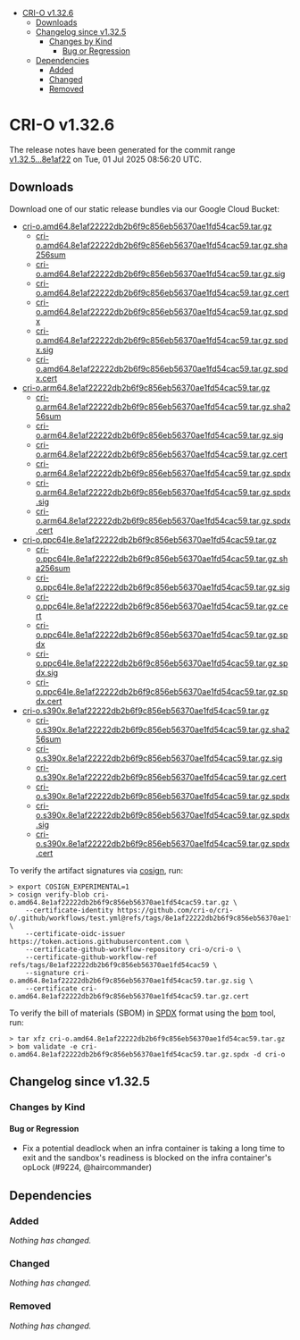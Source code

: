 - [CRI-O v1.32.6](#cri-o-v1326)
  - [Downloads](#downloads)
  - [Changelog since v1.32.5](#changelog-since-v1325)
    - [Changes by Kind](#changes-by-kind)
      - [Bug or Regression](#bug-or-regression)
  - [Dependencies](#dependencies)
    - [Added](#added)
    - [Changed](#changed)
    - [Removed](#removed)

# CRI-O v1.32.6

The release notes have been generated for the commit range
[v1.32.5...8e1af22](https://github.com/cri-o/cri-o/compare/v1.32.5...v1.32.6) on Tue, 01 Jul 2025 08:56:20 UTC.

## Downloads

Download one of our static release bundles via our Google Cloud Bucket:

- [cri-o.amd64.8e1af22222db2b6f9c856eb56370ae1fd54cac59.tar.gz](https://storage.googleapis.com/cri-o/artifacts/cri-o.amd64.8e1af22222db2b6f9c856eb56370ae1fd54cac59.tar.gz)
  - [cri-o.amd64.8e1af22222db2b6f9c856eb56370ae1fd54cac59.tar.gz.sha256sum](https://storage.googleapis.com/cri-o/artifacts/cri-o.amd64.8e1af22222db2b6f9c856eb56370ae1fd54cac59.tar.gz.sha256sum)
  - [cri-o.amd64.8e1af22222db2b6f9c856eb56370ae1fd54cac59.tar.gz.sig](https://storage.googleapis.com/cri-o/artifacts/cri-o.amd64.8e1af22222db2b6f9c856eb56370ae1fd54cac59.tar.gz.sig)
  - [cri-o.amd64.8e1af22222db2b6f9c856eb56370ae1fd54cac59.tar.gz.cert](https://storage.googleapis.com/cri-o/artifacts/cri-o.amd64.8e1af22222db2b6f9c856eb56370ae1fd54cac59.tar.gz.cert)
  - [cri-o.amd64.8e1af22222db2b6f9c856eb56370ae1fd54cac59.tar.gz.spdx](https://storage.googleapis.com/cri-o/artifacts/cri-o.amd64.8e1af22222db2b6f9c856eb56370ae1fd54cac59.tar.gz.spdx)
  - [cri-o.amd64.8e1af22222db2b6f9c856eb56370ae1fd54cac59.tar.gz.spdx.sig](https://storage.googleapis.com/cri-o/artifacts/cri-o.amd64.8e1af22222db2b6f9c856eb56370ae1fd54cac59.tar.gz.spdx.sig)
  - [cri-o.amd64.8e1af22222db2b6f9c856eb56370ae1fd54cac59.tar.gz.spdx.cert](https://storage.googleapis.com/cri-o/artifacts/cri-o.amd64.8e1af22222db2b6f9c856eb56370ae1fd54cac59.tar.gz.spdx.cert)
- [cri-o.arm64.8e1af22222db2b6f9c856eb56370ae1fd54cac59.tar.gz](https://storage.googleapis.com/cri-o/artifacts/cri-o.arm64.8e1af22222db2b6f9c856eb56370ae1fd54cac59.tar.gz)
  - [cri-o.arm64.8e1af22222db2b6f9c856eb56370ae1fd54cac59.tar.gz.sha256sum](https://storage.googleapis.com/cri-o/artifacts/cri-o.arm64.8e1af22222db2b6f9c856eb56370ae1fd54cac59.tar.gz.sha256sum)
  - [cri-o.arm64.8e1af22222db2b6f9c856eb56370ae1fd54cac59.tar.gz.sig](https://storage.googleapis.com/cri-o/artifacts/cri-o.arm64.8e1af22222db2b6f9c856eb56370ae1fd54cac59.tar.gz.sig)
  - [cri-o.arm64.8e1af22222db2b6f9c856eb56370ae1fd54cac59.tar.gz.cert](https://storage.googleapis.com/cri-o/artifacts/cri-o.arm64.8e1af22222db2b6f9c856eb56370ae1fd54cac59.tar.gz.cert)
  - [cri-o.arm64.8e1af22222db2b6f9c856eb56370ae1fd54cac59.tar.gz.spdx](https://storage.googleapis.com/cri-o/artifacts/cri-o.arm64.8e1af22222db2b6f9c856eb56370ae1fd54cac59.tar.gz.spdx)
  - [cri-o.arm64.8e1af22222db2b6f9c856eb56370ae1fd54cac59.tar.gz.spdx.sig](https://storage.googleapis.com/cri-o/artifacts/cri-o.arm64.8e1af22222db2b6f9c856eb56370ae1fd54cac59.tar.gz.spdx.sig)
  - [cri-o.arm64.8e1af22222db2b6f9c856eb56370ae1fd54cac59.tar.gz.spdx.cert](https://storage.googleapis.com/cri-o/artifacts/cri-o.arm64.8e1af22222db2b6f9c856eb56370ae1fd54cac59.tar.gz.spdx.cert)
- [cri-o.ppc64le.8e1af22222db2b6f9c856eb56370ae1fd54cac59.tar.gz](https://storage.googleapis.com/cri-o/artifacts/cri-o.ppc64le.8e1af22222db2b6f9c856eb56370ae1fd54cac59.tar.gz)
  - [cri-o.ppc64le.8e1af22222db2b6f9c856eb56370ae1fd54cac59.tar.gz.sha256sum](https://storage.googleapis.com/cri-o/artifacts/cri-o.ppc64le.8e1af22222db2b6f9c856eb56370ae1fd54cac59.tar.gz.sha256sum)
  - [cri-o.ppc64le.8e1af22222db2b6f9c856eb56370ae1fd54cac59.tar.gz.sig](https://storage.googleapis.com/cri-o/artifacts/cri-o.ppc64le.8e1af22222db2b6f9c856eb56370ae1fd54cac59.tar.gz.sig)
  - [cri-o.ppc64le.8e1af22222db2b6f9c856eb56370ae1fd54cac59.tar.gz.cert](https://storage.googleapis.com/cri-o/artifacts/cri-o.ppc64le.8e1af22222db2b6f9c856eb56370ae1fd54cac59.tar.gz.cert)
  - [cri-o.ppc64le.8e1af22222db2b6f9c856eb56370ae1fd54cac59.tar.gz.spdx](https://storage.googleapis.com/cri-o/artifacts/cri-o.ppc64le.8e1af22222db2b6f9c856eb56370ae1fd54cac59.tar.gz.spdx)
  - [cri-o.ppc64le.8e1af22222db2b6f9c856eb56370ae1fd54cac59.tar.gz.spdx.sig](https://storage.googleapis.com/cri-o/artifacts/cri-o.ppc64le.8e1af22222db2b6f9c856eb56370ae1fd54cac59.tar.gz.spdx.sig)
  - [cri-o.ppc64le.8e1af22222db2b6f9c856eb56370ae1fd54cac59.tar.gz.spdx.cert](https://storage.googleapis.com/cri-o/artifacts/cri-o.ppc64le.8e1af22222db2b6f9c856eb56370ae1fd54cac59.tar.gz.spdx.cert)
- [cri-o.s390x.8e1af22222db2b6f9c856eb56370ae1fd54cac59.tar.gz](https://storage.googleapis.com/cri-o/artifacts/cri-o.s390x.8e1af22222db2b6f9c856eb56370ae1fd54cac59.tar.gz)
  - [cri-o.s390x.8e1af22222db2b6f9c856eb56370ae1fd54cac59.tar.gz.sha256sum](https://storage.googleapis.com/cri-o/artifacts/cri-o.s390x.8e1af22222db2b6f9c856eb56370ae1fd54cac59.tar.gz.sha256sum)
  - [cri-o.s390x.8e1af22222db2b6f9c856eb56370ae1fd54cac59.tar.gz.sig](https://storage.googleapis.com/cri-o/artifacts/cri-o.s390x.8e1af22222db2b6f9c856eb56370ae1fd54cac59.tar.gz.sig)
  - [cri-o.s390x.8e1af22222db2b6f9c856eb56370ae1fd54cac59.tar.gz.cert](https://storage.googleapis.com/cri-o/artifacts/cri-o.s390x.8e1af22222db2b6f9c856eb56370ae1fd54cac59.tar.gz.cert)
  - [cri-o.s390x.8e1af22222db2b6f9c856eb56370ae1fd54cac59.tar.gz.spdx](https://storage.googleapis.com/cri-o/artifacts/cri-o.s390x.8e1af22222db2b6f9c856eb56370ae1fd54cac59.tar.gz.spdx)
  - [cri-o.s390x.8e1af22222db2b6f9c856eb56370ae1fd54cac59.tar.gz.spdx.sig](https://storage.googleapis.com/cri-o/artifacts/cri-o.s390x.8e1af22222db2b6f9c856eb56370ae1fd54cac59.tar.gz.spdx.sig)
  - [cri-o.s390x.8e1af22222db2b6f9c856eb56370ae1fd54cac59.tar.gz.spdx.cert](https://storage.googleapis.com/cri-o/artifacts/cri-o.s390x.8e1af22222db2b6f9c856eb56370ae1fd54cac59.tar.gz.spdx.cert)

To verify the artifact signatures via [cosign](https://github.com/sigstore/cosign), run:

```console
> export COSIGN_EXPERIMENTAL=1
> cosign verify-blob cri-o.amd64.8e1af22222db2b6f9c856eb56370ae1fd54cac59.tar.gz \
    --certificate-identity https://github.com/cri-o/cri-o/.github/workflows/test.yml@refs/tags/8e1af22222db2b6f9c856eb56370ae1fd54cac59 \
    --certificate-oidc-issuer https://token.actions.githubusercontent.com \
    --certificate-github-workflow-repository cri-o/cri-o \
    --certificate-github-workflow-ref refs/tags/8e1af22222db2b6f9c856eb56370ae1fd54cac59 \
    --signature cri-o.amd64.8e1af22222db2b6f9c856eb56370ae1fd54cac59.tar.gz.sig \
    --certificate cri-o.amd64.8e1af22222db2b6f9c856eb56370ae1fd54cac59.tar.gz.cert
```

To verify the bill of materials (SBOM) in [SPDX](https://spdx.org) format using the [bom](https://sigs.k8s.io/bom) tool, run:

```console
> tar xfz cri-o.amd64.8e1af22222db2b6f9c856eb56370ae1fd54cac59.tar.gz
> bom validate -e cri-o.amd64.8e1af22222db2b6f9c856eb56370ae1fd54cac59.tar.gz.spdx -d cri-o
```

## Changelog since v1.32.5

### Changes by Kind

#### Bug or Regression
 - Fix a potential deadlock when an infra container is taking a long time to exit and the sandbox's readiness is blocked on the infra container's opLock (#9224, @haircommander)

## Dependencies

### Added
_Nothing has changed._

### Changed
_Nothing has changed._

### Removed
_Nothing has changed._
